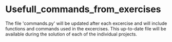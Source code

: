 # Usefull_commands_from_exercises

The file 'commands.py' will be updated after each excercise and will include functions and commands used in the excercises. This up-to-date file will be available during the solution of each of the individual projects.
